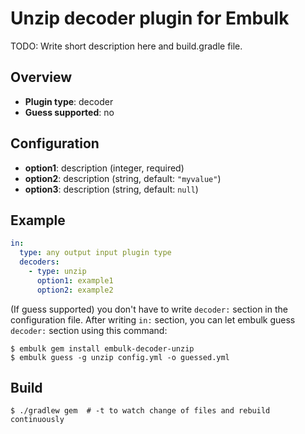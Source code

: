 # Unzip decoder plugin for Embulk

TODO: Write short description here and build.gradle file.

## Overview

* **Plugin type**: decoder
* **Guess supported**: no

## Configuration

- **option1**: description (integer, required)
- **option2**: description (string, default: `"myvalue"`)
- **option3**: description (string, default: `null`)

## Example

```yaml
in:
  type: any output input plugin type
  decoders:
    - type: unzip
      option1: example1
      option2: example2
```

(If guess supported) you don't have to write `decoder:` section in the configuration file. After writing `in:` section, you can let embulk guess `decoder:` section using this command:

```
$ embulk gem install embulk-decoder-unzip
$ embulk guess -g unzip config.yml -o guessed.yml
```

## Build

```
$ ./gradlew gem  # -t to watch change of files and rebuild continuously
```
